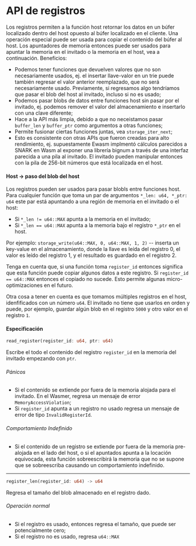# API de registros

Los registros permiten a la función host retornar los datos en un búfer localizado dentro del host opuesto al búfer
localizado en el cliente. Una operación especial puede ser usada para copiar el contenido del búfer al host. Los apuntadores
de memoria entonces puede ser usados para apuntar la memoria en el invitado o la memoria en el host, vea a continuación. Beneficios:

- Podemos tener funciones que devuelven valores que no son necesariamente usados, ej. el insertar llave-valor en un trie puede
  también regresar el valor anterior reemplazado, que no será necesariamente usado. Previamente, si regresamos algo tendríamos
  que pasar el blob del host al invitado, incluso si no es usado;
- Podemos pasar blobs de datos entre funciones host sin pasar por el invitado, ej. podemos remover el valor del
  almacenamiento e insertarlo con una clave diferente;
- Hace a la API más limpia, debido a que no neceistamos pasar `buffer_len` y `buffer_ptr` como argumentos a otras funciones;
- Permite fusionar ciertas funciones juntas, vea `storage_iter_next`;
- Esto es consistente con otras APIs que fueron creadas para alto rendimiento, ej. supuestamente Ewasm implmentó cálculos
  parecidos a SNARK en Wasm al exponer una librería bignum a través de una interfaz parecida a una pila al invitado. El invitado
  pueden manipular entonces con la pila de 256-bit números que está localizada en el host.

#### Host → paso del blob del host

Los registros pueden ser usados para pasar blobls entre funciones host. Para cualquier función
que toma un par de argumentos `*_len: u64, *_ptr: u64` este par está apuntando a una región de memoria en el invitado
o el host:

- Si `*_len != u64::MAX` apunta a la memoria en el invitado;
- Si `*_len == u64::MAX` apunta a la memoria bajo el registro `*_ptr` en el host.

Por ejemplo:
`storage_write(u64::MAX, 0, u64::MAX, 1, 2)` -- inserta un key-value en el almacenamiento, donde la llave es leída del registro 0,
el valor es leído del registro 1, y el resultado es guardado en el registro 2.

Tenga en cuenta que, si una función toma `register_id` entonces significa que esta función puede copiar algunos datos a este registro. Si
`register_id == u64::MAX` entonces el copiado no sucede. Esto permite algunas micro-optimizaciones en el futuro.

Otra cosa a tener en cuenta es que tomamos múltiples registros en el host, idenfificados con un número `u64`. El invitado no tiene que usarlos en
orden y puede, por ejemplo, guardar algún blob en el registro `5000` y otro valor en el registro `1`.

#### Especificación

```rust
read_register(register_id: u64, ptr: u64)
```

Escribe el todo el contenido del registro `register_id` en la memoria del invitado empezando con `ptr`.

###### Pánicos

- Si el contenido se extiende por fuera de la memoria alojada para el invitado. En el Wasmer, regresa un mensaje de error `MemoryAccessViolation`;
- Si `register_id` apunta a un registro no usado regresa un mensaje de error de tipo `InvalidRegisterId`.

###### Comportamiento Indefinido

- Si el contenido de un registro se extiende por fuera de la memoria pre-alojada en el lado del host, o si el apuntados apunta a
  la locación equivocada, esta función sobreescribirá la memoria que no se supone que se sobreescriba causando un comportamiento indefinido.

---

```rust
register_len(register_id: u64) -> u64
```

Regresa el tamaño del blob almacenado en el registro dado.

###### Operación normal

- Si el registro es usado, entonces regresa el tamaño, que puede ser potencialmente cero;
- Si el registro no es usado, regresa `u64::MAX`
